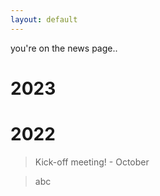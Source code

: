 ```yaml
---
layout: default
---
```


you're on the news page..

# 2023
>

# 2022
> Kick-off meeting! - October
>

> abc

